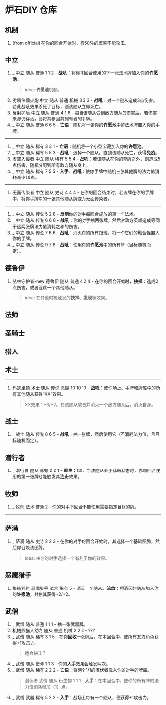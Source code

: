 # 炉石DIY 仓库

## 机制

1. (from official) 在你的回合开始时，有50%的概率不能攻击。

## 中立

1. _ 中立 随从 普通 1 1 2 - **战吼**：将你本回合使用的下一张法术牌加入你的**许愿池**。  
   > idea: **许愿池**机制。
2. 劣质侏儒火炮 中立 随从 普通 机械 3 3 3 - **战吼**：对一个随从造成3点伤害。若此战吼效果杀死了目标，则该随从立即死亡。
3. 反射护盾 中立 随从 普通 4 1 6 - 每当该随从受到敌方随从的伤害后，若伤害来源仍存活，则将其移回其拥有者的手牌。
4. _ 中立 随从 普通 6 6 5 - **亡语**：随机将一张你的**许愿池**中的法术牌置入你的手牌。

----

1. _ 中立 随从 稀有 3 3 1 - **亡语**：随机将一个小型宝藏加入你的**许愿池**。
2. _ 中立 随从 稀有 5 5 3 - **战吼**：选择一个随从。直到该随从死亡，获得**免疫**。
3. 虚空入侵者 中立 随从 稀有 5 5 4 - **战吼**：若该随从在你的套牌之外，则造成5点伤害，随机分配到所有敌方随从身上。
4. _ 中立 随从 稀有 7 5 5 - **入手**、**战吼**：使你手牌中随机三张其他牌的法力值消耗减少(1)点。

----

1. 无面传染者 中立 随从 史诗 4 4 4 - 在你的回合结束时，若该牌在你的手牌中，将你手牌中的一张其他随从牌变为无面传染者。

----

1. _ 中立 随从 传说 5 2 8 - **反制**你的对手每回合施放的第一个法术。
2. _ 中立 随从 传说 6 6 8 - **战吼**：你的对手抽两张牌，然后对敌方英雄造成等同于这两张牌法力值消耗之和的伤害。
3. _ 中立 随从 传说 7 6 6 - **战吼**：消灭你的所有跟班，将一个它们的融合怪置入你的手牌。
4. _ 中立 随从 传说 9 7 8 - **战吼**：使用你的**许愿池**中的所有牌（目标随机而定）。

## 德鲁伊

1. 丛林守护者-new 德鲁伊 随从 普通 4 2 4 - 在你的回合开始时，**抉择**：造成2点伤害，或者沉默一个其他随从。  
   > idea: 在其他时机触发的**抉择**、**发现**等效果。

## 法师

## 圣骑士

## 猎人

## 术士

----

1. 玛瑟里顿 术士 随从 传说 恶魔 10 10 10 - **战吼**：使你场上、手牌和牌库中的所有其他随从获得“XX”效果。  
   > XX效果：+3/+2。在该随从攻击并消灭一个敌方随从后，消灭自身。

## 战士

1. _ 战士 随从 传说 8 6 5 - **战吼**：抽一张牌，然后使用它（不消耗法力值，且目标随机而定）。

## 潜行者

1. _ 潜行者 随从 稀有 2 2 1 - **重生**：(3)，当该随从处于休眠状态时，你每回合使用的第一张牌也能触发其**连击**效果。

## 牧师

1. _ 牧师 法术 普通 2 - 你的对手下回合不能使用需要指定目标的牌。

----

## 萨满

1. _ 萨满 随从 史诗 2 2 3 - 在你的对手的回合开始时，其选择一个基础图腾，然后你召唤该图腾。  
   > idea: 由你的对手选择一个有利于你的效果。

## 恶魔猎手

1. 集结咒符 恶魔猎手 法术 稀有 5 - 消灭一个随从。**流放**：将消灭的随从加入你的**许愿池**，并使其获得+2/+2。

## 武僧

1. _ 武僧 随从 普通 1 1 1 - 抽一张武器牌。
2. 机械熊猫人幼龙 随从 普通 机械 2 2 3 - ???
3. _ 武僧 随从 稀有 3 1 5 - 在你**回收**一张牌后，在本回合中，使所有友方角色获得+1攻击力。  
   > 适合快攻？
4. _ 武僧 随从 史诗 1 1 3 - 你的**入手**效果会触发两次。
5. _ 武僧 随从 稀有 2 2 2 - **亡语**：将两个1/1的潜伏者洗入你的对手的牌库。  
   > 潜伏者 武僧 随从 衍生物 1 1 1 - **入手**：在本回合中，使你的所有牌的法力值消耗增加（1）点。
6. _ 武僧 武器 稀有 5 2 2 - **入手**：战场上每有一个随从，便获得+1攻击力。
